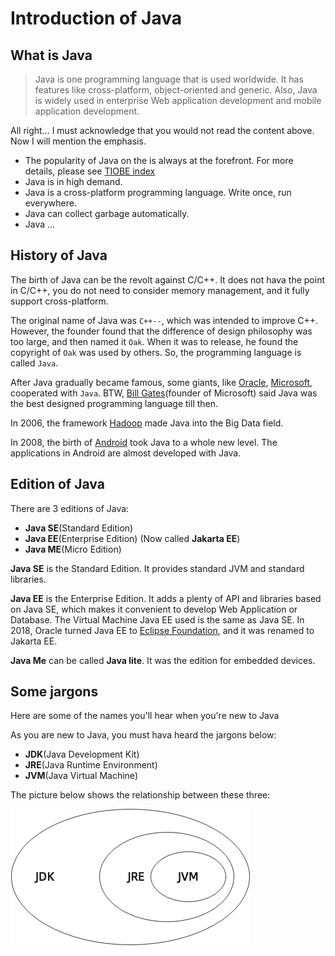 # Introduction of Java

## What is Java

> Java is one programming language that is used worldwide. It has features like cross-platform, object-oriented and generic. Also, Java is widely used in enterprise Web application development and mobile application development.

All right... I must acknowledge that you would not read the content above. Now I will mention the emphasis.

- The popularity of Java on the is always at the forefront. For more details, please see [TIOBE index](https://www.tiobe.com/tiobe-index/)
- Java is in high demand.
- Java is a cross-platform programming language. Write once, run everywhere.
- Java can collect garbage automatically.
- Java ...

## History of Java

The birth of Java can be the revolt against C/C++. It does not hava the point in C/C++, you do not need to consider memory management, and it fully support cross-platform.

The original name of Java was `C++--`, which was intended to improve C++. However, the founder found that the difference of design philosophy was too large, and then named it `Oak`. When it was to release, he found the copyright of `Oak` was used by others. So, the programming language is called `Java`.

After Java gradually became famous, some giants, like [Oracle](https://www.oracle.com/index.html), [Microsoft](https://www.microsoft.com/zh-cn/), cooperated with `Java`. BTW, [Bill Gates](https://en.wikipedia.org/wiki/Bill_Gates)(founder of Microsoft) said Java was the best designed programming language till then.

In 2006, the framework [Hadoop](https://hadoop.apache.org/) made Java into the Big Data field.

In 2008, the birth of [Android](https://www.android.com/) took Java to a whole new level. The applications in Android are almost developed with Java.

## Edition of Java

There are 3 editions of Java:

- **Java SE**(Standard Edition)
- **Java EE**(Enterprise Edition) (Now called **Jakarta EE**)
- **Java ME**(Micro Edition)

**Java SE** is the Standard Edition. It provides standard JVM and standard libraries.

**Java EE** is the Enterprise Edition. It adds a plenty of API and libraries based on Java SE, which makes it convenient to develop Web Application or Database. The Virtual Machine Java EE used is the same as Java SE. In 2018, Oracle turned Java EE to [Eclipse Foundation](https://www.eclipse.org/org/foundation/), and it was renamed to Jakarta EE.

**Java Me** can be called **Java lite**. It was the edition for embedded devices.

## Some jargons

Here are some of the names you'll hear when you're new to Java

As you are new to Java, you must hava heard the jargons below:

- **JDK**(Java Development Kit)
- **JRE**(Java Runtime Environment)
- **JVM**(Java Virtual Machine)

The picture below shows the relationship between these three:

![Java relationship](./images/intro-introduction-of-java/java-relationship.png)
